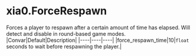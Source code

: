 # xia0.ForceRespawn
Forces a player to respawn after a certain amount of time has elapsed. Will detect and disable in round-based game modes.
|Convar|Default|Description|
|----|----|----|
|force_respawn_time|10|`float` seconds to wait before respawning the player.|

